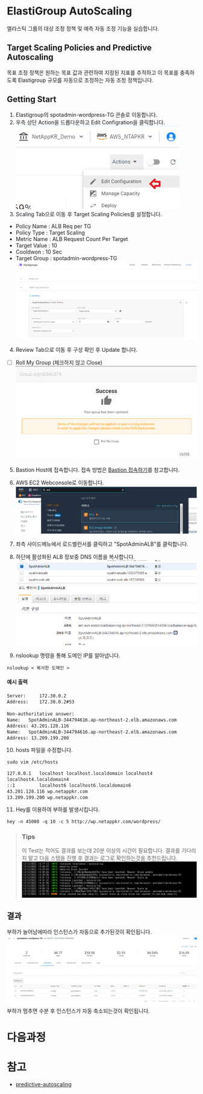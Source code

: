 # ElastiGroup AutoScaling 
엘라스틱 그룹의 대상 조정 정책 및 예측 자동 조정 기능을 실습합니다.

## Target Scaling Policies and Predictive Autoscaling
목표 조정 정책은 원하는 목표 값과 관련하여 지정된 지표를 추적하고 이 목표를 충족하도록 Elastigroup 규모를 자동으로 조정하는 자동 조정 정책입니다.

## Getting Start
1. Elastigroup의 spotadmin-wordpress-TG 콘솔로 이동합니다.
2. 우측 상단 Action을 드롭다운하고 Edit Configration을 클릭합니다.
![AutoScaling_EG_console_guide](./Images/AutoScaling_EG_console_guide.png)
3. Scaling Tab으로 이동 후 Target Scaling Policies를 설정합니다.
- Policy Name : ALB Req per TG
- Policy Type : Target Scaling
- Metric Name : ALB Request Count Per Target
- Target Value : 10
- Cooldwon : 10 Sec
- Target Group : spotadmin-wordpress-TG
![AutoScaling_Add_Target_Scaling_policy](./Images/AutoScaling_Add_Target_Scaling_policy.png)

4. Review Tab으로 이동 후 구성 확인 후 Update 합니다.
- [ ] Roll My Group (체크하지 않고 Close)
![AutoScaling_commit_Target_Scaling_policy](./Images/AutoScaling_commit_Target_Scaling_policy.png)

5. Bastion Host에 접속합니다.
접속 방법은 [Bastion 접속하기](../../QuickStart/ConnectToBastion.md)를 참고합니다.

6. AWS EC2 Webconsole로 이동합니다. 
![AWS_ec2_console_GUI_guide](./Images/AWS_ec2_console_GUI_guide.png)
7. 좌측 사이드메뉴에서 로드벨런서를 클릭하고 "SpotAdminALB"를 클릭합니다.
8. 하단에 활성화된 ALB 정보중 DNS 이름을 복사합니다.
![Copy_ALB_Info](./Images/Copy_ALB_info.png)
9. nslookup 명령을 통해 도메인 IP를 알아냅니다. </br>
```
nslookup < 복사한 도메인 >
```
#### 예시 출력
```
Server:		172.30.0.2
Address:	172.30.0.2#53

Non-authoritative answer:
Name:	SpotAdminALB-344794616.ap-northeast-2.elb.amazonaws.com
Address: 43.201.128.116
Name:	SpotAdminALB-344794616.ap-northeast-2.elb.amazonaws.com
Address: 13.209.199.200
```
10. hosts 파일을 수정합니다.
```
sudo vim /etc/hosts
```
```
127.0.0.1   localhost localhost.localdomain localhost4 localhost4.localdomain4
::1         localhost6 localhost6.localdomain6
43.201.128.116 wp.netappkr.com
13.209.199.200 wp.netappkr.com
```
11. Hey를 이용하여 부하를 발생시킵니다.
```
hey -n 45000 -q 10 -c 5 http://wp.netappkr.com/wordpress/
```

> ### Tips
> 이 Test는 적어도 결과를 보는데 20분 이상의 시간이 필요합니다. 결과를 기다리지 말고 다음 스탭을 진행 후 결과는 로그로 확인하는것을 추천드립니다.
![Resert_AutoScaling_instance_EG_Log](./Images/Resert_AutoScaling_instance_EG_Log.png)
## 결과
부하가 늘어남에따라 인스턴스가 자동으로 추가된것이 확인됩니다.
![Resert_AutoScaling_instance_EG_Console](./Images/Resert_AutoScaling_instance_EG_Console.png)
부하가 멈추면 수분 후 인스턴스가 자동 축소되는것이 확인됩니다.

# 다음과정

# 참고
- [predictive-autoscaling](https://docs.spot.io/elastigroup/features/scaling/predictive-autoscaling)
